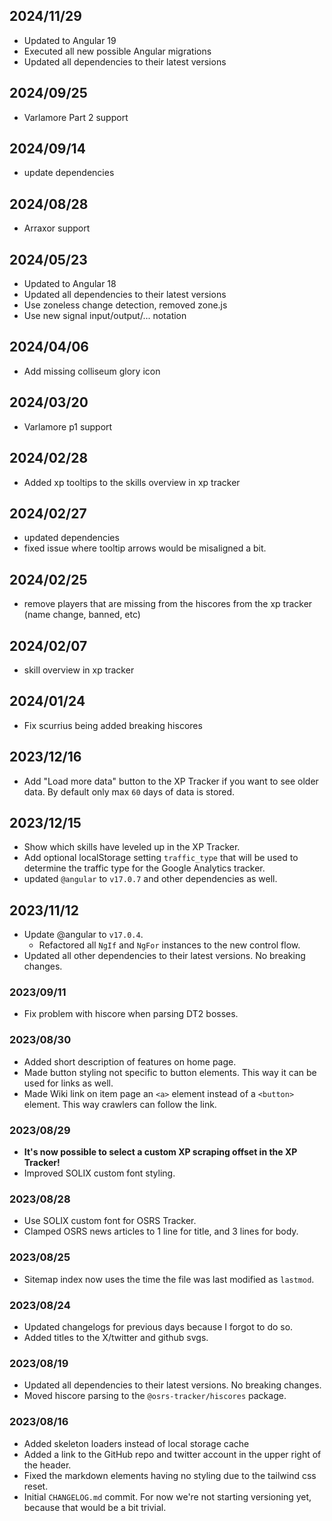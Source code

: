 ## 2024/11/29

- Updated to Angular 19
- Executed all new possible Angular migrations
- Updated all dependencies to their latest versions

## 2024/09/25

- Varlamore Part 2 support

## 2024/09/14

- update dependencies

## 2024/08/28

- Arraxor support

## 2024/05/23

- Updated to Angular 18
- Updated all dependencies to their latest versions
- Use zoneless change detection, removed zone.js
- Use new signal input/output/... notation

## 2024/04/06

- Add missing colliseum glory icon

## 2024/03/20

- Varlamore p1 support

## 2024/02/28

- Added xp tooltips to the skills overview in xp tracker

## 2024/02/27

- updated dependencies
- fixed issue where tooltip arrows would be misaligned a bit.

## 2024/02/25

- remove players that are missing from the hiscores from the xp tracker (name change, banned, etc)

## 2024/02/07

- skill overview in xp tracker

## 2024/01/24

- Fix scurrius being added breaking hiscores

## 2023/12/16

- Add "Load more data" button to the XP Tracker if you want to see older data. By default only max `60` days of data is
  stored.

## 2023/12/15

- Show which skills have leveled up in the XP Tracker.
- Add optional localStorage setting `traffic_type` that will be used to determine the traffic type for the Google
  Analytics tracker.
- updated `@angular` to `v17.0.7` and other dependencies as well.

## 2023/11/12

- Update @angular to `v17.0.4`.
  - Refactored all `NgIf` and `NgFor` instances to the new control flow.
- Updated all other dependencies to their latest versions. No breaking changes.

### 2023/09/11

- Fix problem with hiscore when parsing DT2 bosses.

### 2023/08/30

- Added short description of features on home page.
- Made button styling not specific to button elements. This way it can be used for links as well.
- Made Wiki link on item page an `<a>` element instead of a `<button>` element. This way crawlers can follow the link.

### 2023/08/29

- **It's now possible to select a custom XP scraping offset in the XP Tracker!**
- Improved SOLIX custom font styling.

### 2023/08/28

- Use SOLIX custom font for OSRS Tracker.
- Clamped OSRS news articles to 1 line for title, and 3 lines for body.

### 2023/08/25

- Sitemap index now uses the time the file was last modified as `lastmod`.

### 2023/08/24

- Updated changelogs for previous days because I forgot to do so.
- Added titles to the X/twitter and github svgs.

### 2023/08/19

- Updated all dependencies to their latest versions. No breaking changes.
- Moved hiscore parsing to the `@osrs-tracker/hiscores` package.

### 2023/08/16

- Added skeleton loaders instead of local storage cache
- Added a link to the GitHub repo and twitter account in the upper right of the header.
- Fixed the markdown elements having no styling due to the tailwind css reset.
- Initial `CHANGELOG.md` commit. For now we're not starting versioning yet, because that would be a bit trivial.
